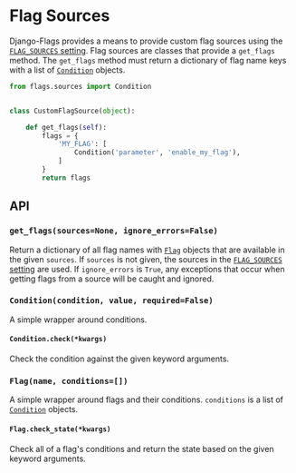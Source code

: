 # Flag Sources

Django-Flags provides a means to provide custom flag sources using the [`FLAG_SOURCES` setting](../../settings/#flag_sources). Flag sources are classes that provide a `get_flags` method. The `get_flags` method must return a dictionary of flag name keys with a list of [`Condition`](#conditioncondition-value-requiredfalse) objects.

```python
from flags.sources import Condition


class CustomFlagSource(object):

    def get_flags(self):
        flags = {
            'MY_FLAG': [
                Condition('parameter', 'enable_my_flag'),
            ]
        }
        return flags
```

## API

### `get_flags(sources=None, ignore_errors=False)`

Return a dictionary of all flag names with [`Flag`](#flagname-conditions) objects that are available in the given `sources`. If `sources` is not given, the sources in the [`FLAG_SOURCES` setting](../../settings/#flag_sources) are used. If `ignore_errors` is `True`, any exceptions that occur when getting flags from a source will be caught and ignored.

### `Condition(condition, value, required=False)`

A simple wrapper around conditions.

#### `Condition.check(*kwargs)`

Check the condition against the given keyword arguments.

### `Flag(name, conditions=[])`

A simple wrapper around flags and their conditions. `conditions` is a list of [`Condition`](#conditioncondition-value-requiredfalse) objects.

#### `Flag.check_state(*kwargs)`

Check all of a flag's conditions and return the state based on the given keyword arguments.

